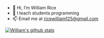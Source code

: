 - 👋 Hi, I’m William Rice
- 👀 I teach students programming
- 📫 Email me at ricewilliam125@gmail.com

<!---
wfrice/wfrice is a ✨ special ✨ repository because its `README.md` (this file) appears on your GitHub profile.
You can click the Preview link to take a look at your changes.
--->
[![William's github stats](https://github-readme-stats.vercel.app/api?username=wfrice&show_icons=true&theme=radical)](https://github.com/wfrice)
